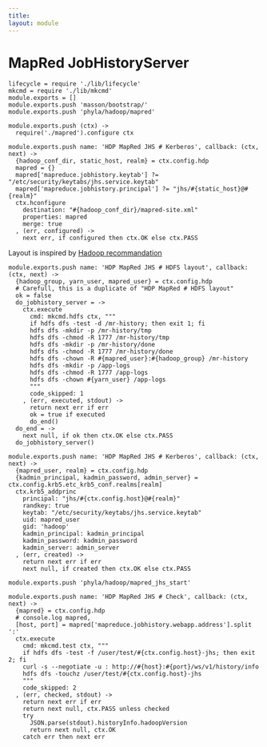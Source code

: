 ```yaml
---
title: 
layout: module
---
```


# MapRed JobHistoryServer

    lifecycle = require './lib/lifecycle'
    mkcmd = require './lib/mkcmd'
    module.exports = []
    module.exports.push 'masson/bootstrap/'
    module.exports.push 'phyla/hadoop/mapred'

    module.exports.push (ctx) ->
      require('./mapred').configure ctx

    module.exports.push name: 'HDP MapRed JHS # Kerberos', callback: (ctx, next) ->
      {hadoop_conf_dir, static_host, realm} = ctx.config.hdp
      mapred = {}
      mapred['mapreduce.jobhistory.keytab'] ?= "/etc/security/keytabs/jhs.service.keytab"
      mapred['mapreduce.jobhistory.principal'] ?= "jhs/#{static_host}@#{realm}"
      ctx.hconfigure
        destination: "#{hadoop_conf_dir}/mapred-site.xml"
        properties: mapred
        merge: true
      , (err, configured) ->
        next err, if configured then ctx.OK else ctx.PASS

Layout is inspired by [Hadoop recommandation](http://hadoop.apache.org/docs/r2.1.0-beta/hadoop-project-dist/hadoop-common/ClusterSetup.html)

    module.exports.push name: 'HDP MapRed JHS # HDFS layout', callback: (ctx, next) ->
      {hadoop_group, yarn_user, mapred_user} = ctx.config.hdp
      # Carefull, this is a duplicate of "HDP MapRed # HDFS layout"
      ok = false
      do_jobhistory_server = ->
        ctx.execute
          cmd: mkcmd.hdfs ctx, """
          if hdfs dfs -test -d /mr-history; then exit 1; fi
          hdfs dfs -mkdir -p /mr-history/tmp
          hdfs dfs -chmod -R 1777 /mr-history/tmp
          hdfs dfs -mkdir -p /mr-history/done
          hdfs dfs -chmod -R 1777 /mr-history/done
          hdfs dfs -chown -R #{mapred_user}:#{hadoop_group} /mr-history
          hdfs dfs -mkdir -p /app-logs
          hdfs dfs -chmod -R 1777 /app-logs 
          hdfs dfs -chown #{yarn_user} /app-logs 
          """
          code_skipped: 1
        , (err, executed, stdout) ->
          return next err if err
          ok = true if executed
          do_end()
      do_end = ->
        next null, if ok then ctx.OK else ctx.PASS
      do_jobhistory_server()

    module.exports.push name: 'HDP MapRed JHS # Kerberos', callback: (ctx, next) ->
      {mapred_user, realm} = ctx.config.hdp
      {kadmin_principal, kadmin_password, admin_server} = ctx.config.krb5.etc_krb5_conf.realms[realm]
      ctx.krb5_addprinc 
        principal: "jhs/#{ctx.config.host}@#{realm}"
        randkey: true
        keytab: "/etc/security/keytabs/jhs.service.keytab"
        uid: mapred_user
        gid: 'hadoop'
        kadmin_principal: kadmin_principal
        kadmin_password: kadmin_password
        kadmin_server: admin_server
      , (err, created) ->
        return next err if err
        next null, if created then ctx.OK else ctx.PASS

    module.exports.push 'phyla/hadoop/mapred_jhs_start'

    module.exports.push name: 'HDP MapRed JHS # Check', callback: (ctx, next) ->
      {mapred} = ctx.config.hdp
      # console.log mapred, 
      [host, port] = mapred['mapreduce.jobhistory.webapp.address'].split ':'
      ctx.execute
        cmd: mkcmd.test ctx, """
        if hdfs dfs -test -f /user/test/#{ctx.config.host}-jhs; then exit 2; fi
        curl -s --negotiate -u : http://#{host}:#{port}/ws/v1/history/info
        hdfs dfs -touchz /user/test/#{ctx.config.host}-jhs
        """
        code_skipped: 2
      , (err, checked, stdout) ->
        return next err if err
        return next null, ctx.PASS unless checked
        try
          JSON.parse(stdout).historyInfo.hadoopVersion
          return next null, ctx.OK
        catch err then next err





